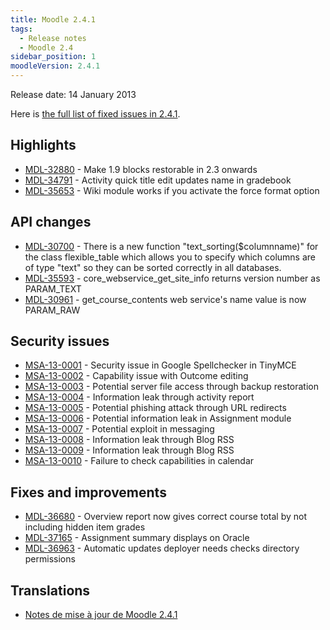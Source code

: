 ```yaml
---
title: Moodle 2.4.1
tags:
  - Release notes
  - Moodle 2.4
sidebar_position: 1
moodleVersion: 2.4.1
---
```

Release date: 14 January 2013

Here is [the full list of fixed issues in 2.4.1](https://tracker.moodle.org/secure/IssueNavigator!executeAdvanced.jspa?jqlQuery=project+%3D+mdl+AND+resolution+%3D+fixed+AND+fixVersion+in+%28%222.4.1%22%29+ORDER+BY+priority+DESC&runQuery=true&clear=true).

## Highlights

- [MDL-32880](https://tracker.moodle.org/browse/MDL-32880) - Make 1.9 blocks restorable in 2.3 onwards
- [MDL-34791](https://tracker.moodle.org/browse/MDL-34791) - Activity quick title edit updates name in gradebook
- [MDL-35653](https://tracker.moodle.org/browse/MDL-35653) - Wiki module works if you activate the force format option

## API changes

- [MDL-30700](https://tracker.moodle.org/browse/MDL-30700) - There is a new function "text_sorting($columnname)" for the class flexible_table which allows you to specify which columns are of type "text" so they can be sorted correctly in all databases.
- [MDL-35593](https://tracker.moodle.org/browse/MDL-35593) - core_webservice_get_site_info returns version number as PARAM_TEXT
- [MDL-30961](https://tracker.moodle.org/browse/MDL-30961) - get_course_contents web service's name value is now PARAM_RAW

## Security issues

- [MSA-13-0001](https://moodle.org/mod/forum/discuss.php?d=220157) - Security issue in Google Spellchecker in TinyMCE
- [MSA-13-0002](https://moodle.org/mod/forum/discuss.php?d=220158) - Capability issue with Outcome editing
- [MSA-13-0003](https://moodle.org/mod/forum/discuss.php?d=220160) - Potential server file access through backup restoration
- [MSA-13-0004](https://moodle.org/mod/forum/discuss.php?d=220161) - Information leak through activity report
- [MSA-13-0005](https://moodle.org/mod/forum/discuss.php?d=220162) - Potential phishing attack through URL redirects
- [MSA-13-0006](https://moodle.org/mod/forum/discuss.php?d=220163) - Potential information leak in Assignment module
- [MSA-13-0007](https://moodle.org/mod/forum/discuss.php?d=220164) - Potential exploit in messaging
- [MSA-13-0008](https://moodle.org/mod/forum/discuss.php?d=220165) - Information leak through Blog RSS
- [MSA-13-0009](https://moodle.org/mod/forum/discuss.php?d=220166) - Information leak through Blog RSS
- [MSA-13-0010](https://moodle.org/mod/forum/discuss.php?d=220167) - Failure to check capabilities in calendar

## Fixes and improvements

- [MDL-36680](https://tracker.moodle.org/browse/MDL-36680) - Overview report now gives correct course total by not including hidden item grades
- [MDL-37165](https://tracker.moodle.org/browse/MDL-37165) - Assignment summary displays on Oracle
- [MDL-36963](https://tracker.moodle.org/browse/MDL-36963) - Automatic updates deployer needs checks directory permissions

## Translations

- [Notes de mise à jour de Moodle 2.4.1](https://docs.moodle.org/fr/Notes_de_mise_à_jour_de_Moodle_2.4.1)
